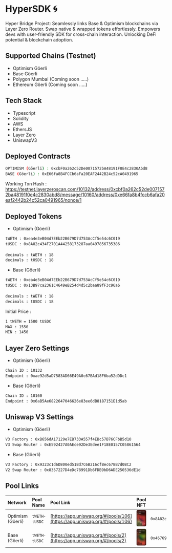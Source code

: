# HyperSDK 🌀

Hyper Bridge Project: Seamlessly links Base & Optimism blockchains via Layer Zero Router. Swap native & wrapped tokens effortlessly. Empowers devs with user-friendly SDK for cross-chain interaction. Unlocking DeFi potential & blockchain adoption.

## Supported Chains (Testnet)

- Optimism Göerli
- Base Göerli
- Polygon Mumbai (Coming soon .....)
- Ethereum Göerli (Coming soon .....)

## Tech Stack

- Typescript
- Solidity
- AWS
- EthersJS
- Layer Zero
- UniswapV3

## Deployed Contracts

```sh
OPTIMISM (Göerli) : 0xcbF0a262c52De0071572bA48191F0E4c2830Abd8
BASE (Göerli) : 0xE66fa8B4FCCb6aFa20EAF2442B24c52cA0491965
```

Working Txn Hash : <https://testnet.layerzeroscan.com/10132/address/0xcbf0a262c52de0071572ba48191f0e4c2830abd8/message/10160/address/0xe66fa8b4fccb6afa20eaf2442b24c52ca0491965/nonce/1>

## Deployed Tokens

- Optimism (Göerli)

```sh
tWETH : 0xea4e3eB04d7EEb22B679D7d753AcCf5e54c6C019
tUSDC : 0x8A82c434F2701A44258173287aa0497856735386

decimals : tWETH : 18
decimals : tUSDC : 18
```

- Base (Göerli)

```sh
tWETH : 0xea4e3eB04d7EEb22B679D7d753AcCf5e54c6C019
tUSDC : 0x13B97ca2361C4649eB254d4d5c2baa89fF3c96a6

decimals : tWETH : 18
decimals : tUSDC : 18
```

Initial Price :

```sh
1 tWETH = 1500 tUSDC
MAX : 1550
MIN : 1450
```

## Layer Zero Settings

- Optimism (Göerli)

```sh
Chain ID : 10132
Endpoint : 0xae92d5aD7583AD66E49A0c67BAd18F6ba52dDDc1
```

- Base (Göerli)

```sh
Chain ID : 10160
Endpoint : 0x6aB5Ae6822647046626e83ee6dB8187151E1d5ab
```

## Uniswap V3 Settings

- Optimism (Göerli)

```sh
V3 Factory : 0xB656dA17129e7EB733A557f4EBc57B76CFbB5d10
V3 Swap Router : 0xE592427A0AEce92De3Edee1F18E0157C05861564
```

- Base (Göerli)

```sh
V3 Factory : 0x9323c1d6D800ed51Bd7C6B216cfBec678B7d0BC2
V2 Swap Router : 0x8357227D4eDc78991Db6FDB9bD6ADE250536dE1d
```

## Pool Links

| Network           | Pool Name     | Pool Link                                                                  |                                   Pool NFT                                    | Pool Address                                 |
| :---------------- | :------------ | :------------------------------------------------------------------------- | :---------------------------------------------------------------------------: | -------------------------------------------- |
| Optimism (Göerli) | `tWETH-tUSDC` | [https://app.uniswap.org/#/pools/106](https://app.uniswap.org/#/pools/106) | ![tWETH-tUSDC-OPTIMISM-GOERLI](./assets/tWETH_tUSDC_pool_optimism_goerli.svg) | `0x8A82c434F2701A44258173287aa0497856735386` |
| Base (Göerli)     | `tWETH-tUSDC` | [https://app.uniswap.org/#/pools/2](https://app.uniswap.org/#/pools/2)     |     ![tWETH-tUSDC-BASE-GOERLI](./assets/tWETH_tUSDC_pool_base_goerli.svg)     | `0x46769a055f5E2342Cef15DA5F132A2a549D3EbfB` |
